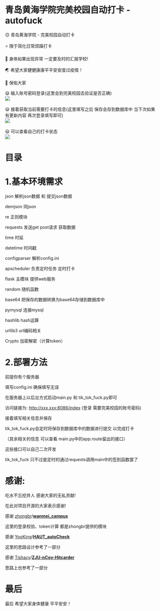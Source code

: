 # 青岛黄海学院完美校园自动打卡 - autofuck
:blush: 青岛黄海学院 - 完美校园自动打卡
<br />
<br />
:star: 限于简化日常烦躁打卡
<br />
<br />
:eyes: 身体如果出现异常 一定要及时的汇报学校!
<br />
<br />
:earth_asia: 希望大家健健康康平平安安度过疫情！
<br />
<br />
:bell: 保佑大家

:smiley: 输入账号密码登录(这里会到完美校园去验证是否正确)
<br />
![](https://github.com/wdkang123/AutoFuckWM/blob/main/images/img1.png?raw=true)
<br />
<br />
:smiley: 接着获取当前需要打卡的信息(这里填写之后 保存会存到数据库中 当下次如果有更新内容 再次登录填写即可)
<br />
![](https://github.com/wdkang123/AutoFuckWM/blob/main/images/img2.png?raw=true)
<br />
<br />
:smiley: 可以查看自己的打卡状态
<br />
![](https://github.com/wdkang123/AutoFuckWM/blob/main/images/img3.png?raw=true)
<br />

# 目录

# 1.基本环境需求

json 解析json数据 和 提交json数据 

demjson 同json

re 正则模块

requests 发送get post请求 获取数据

time 时延

datetime 时间戳

configparser 解析config.ini

apscheduler 负责定时任务 定时打卡

flask 主模块 提供web服务

random 随机函数

base64 把保存的数据转换为base64存储到数据库中

pymysql 连接mysql

hashlib hash运算

urllib3 url编码相关

Crypto 加密解密（计算token）



# 2.部署方法

前提你有个服务器

填写config.ini 确保填写无误

在服务器上以后台方式启动main.py 和 tik_tok_fuck.py即可

访问链接为: http://xxx.xxx:8086/index (登录 需要完美校园的账号密码)

接着填写相关信息并保存

tik_tok_fuck.py会定时将保存到数据库中的数据进行提交 以完成打卡

（其余相关的信息 可以查看 main.py中的app.route留出的接口）

这些接口可以自己二次开发 

tik_tok_fuck 只不过是定时的通过requests调用main中的签到函数罢了


# 感谢:

吃水不忘挖井人 感谢大家的无私贡献!

在此对项目开源的大家表示感谢!



感谢 [zhongbr](https://github.com/zhongbr)/**[wanmei_campus](https://github.com/zhongbr/wanmei_campus)**

这里的登录校验、token计算 都是zhongbr提供的模块



感谢 [YooKing](https://github.com/YooKing)/**[HAUT_autoCheck](https://github.com/YooKing/HAUT_autoCheck)**

这里的思路设计参考了一部分



感谢 [Tishacy](https://github.com/Tishacy)/**[ZJU-nCov-Hitcarder](https://github.com/Tishacy/ZJU-nCov-Hitcarder)**

思路上也参考了一部分



# 最后

最后 希望大家身体健康 平平安安！

